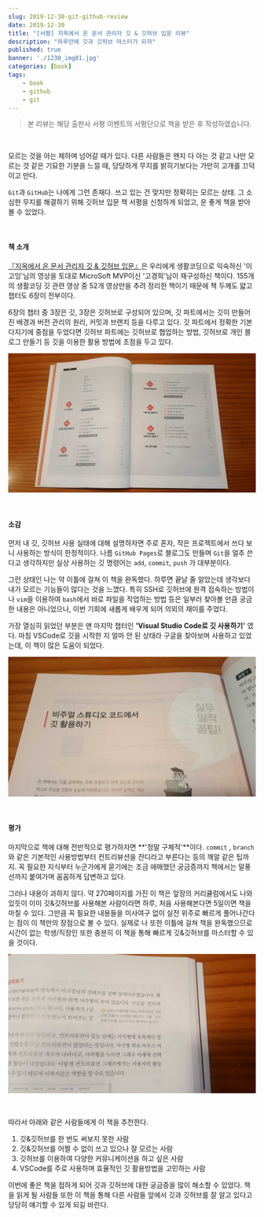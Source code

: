 ```yaml
---
slug: 2019-12-30-git-github-review
date: 2019-12-30 
title: "[서평] 지옥에서 온 문서 관리자 깃 & 깃허브 입문 리뷰"
description: "하루만에 깃과 깃허브 마스터가 되자"
published: true
banner: './1230_img01.jpg'
categories: [book]
tags:
    - book
    - github
    - git
---
```




> 본 리뷰는 해당 출판사 서평 이벤트의 서평단으로 책을 받은 후 작성하였습니다.

<br/>

모르는 것을 아는 체하며 넘어갈 때가 있다. 다른 사람들은 왠지 다 아는 것 같고 나만 모르는 것 같은 기묘한 기분을 느낄 때, 당당하게 무지를 밝히기보다는 가만히 고개를 끄덕이고 만다.

 `Git`과 `GitHub`는 나에게 그런 존재다. 쓰고 있는 건 맞지만 정확히는 모르는 상태. 그 소심한 무지를 해결하기 위해 깃허브 입문 책 서평을 신청하게 되었고, 운 좋게 책을 받아볼 수 있었다.

<br/>

#### 책 소개

[『지옥에서 온 문서 관리자 깃 & 깃허브 입문』](<http://www.easyspub.co.kr/20_Menu/BookView/337/PUB>)은 우리에게 생활코딩으로 익숙하신 '이고잉'님의 영상을 토대로 MicroSoft MVP이신 '고경희'님이 재구성하신 책이다. 155개의 생활코딩 깃 관련 영상 중 52개 영상만을 추려 정리한 책이기 때문에 책 두께도 얇고 챕터도 6장이 전부이다.

6장의 챕터 중 3장은 깃, 3장은 깃허브로  구성되어 있으며, 깃 파트에서는 깃이 만들어진 배경과 버전 관리의 원리, 커밋과 브랜치 등을 다루고 있다. 깃 파트에서 정확한 기본 다지기에 중점을 두었다면 깃허브 파트에는 깃허브로 협업하는 방법, 깃허브로 개인 블로그 만들기 등 깃을 이용한 활용 방법에 초점을 두고 있다.

![](./1230_img02.jpg)

<br/>

#### 소감

먼저 내 깃, 깃허브 사용 실태에 대해 설명하자면 주로 혼자, 작은 프로젝트에서 쓰다 보니 사용하는 방식이 한정적이다. 나름 `GitHub Pages`로 블로그도 만들며 `Git`을 얼추 쓴다고 생각하지만 실상 사용하는 깃 명령어는 `add`, `commit`, `push` 가 대부분이다.

그런 상태인 나는 약 이틀에 걸쳐 이 책을 완독했다. 하루면 끝날 줄 알았는데 생각보다 내가 모르는 기능들이 많다는 것을 느꼈다. 특히 SSH로 깃허브에 원격 접속하는 방법이나 `vim`을 이용하여 `bash`에서 바로 파일을 작업하는 방법 등은 일부러 찾아볼 만큼 궁금한 내용은 아니었으나, 이번 기회에 새롭게 배우게 되어 의외의 재미를 주었다.

가장 열심히 읽었던 부분은 맨 마지막 챕터인 **'Visual Studio Code로 깃 사용하기'** 였다. 마침 VSCode로 깃을 시작한 지 얼마 안 된 상태라 구글을 찾아보며 사용하고 있었는데, 이 책이 많은 도움이 되었다.

![](./1230_img03.jpg)

<br/>

#### 평가

마지막으로 책에 대해 전반적으로 평가하자면 **'정말 구체적'**이다. `commit` , `branch`와 같은 기본적인 사용방법부터 컨트리뷰션을 잔디라고 부른다는 등의 깨알 같은 팁까지. 꼭 필요한 지식부터 누군가에게 묻기에는 조금 애매했던 궁금증까지 책에서는 말풍선까지 붙여가며 꼼꼼하게 답변하고 있다. 

그러나 내용이 과하지 않다. 약 270페이지를 가진 이 책은 앞장의 커리큘럼에서도 나와 있듯이 이미 깃&깃허브를 사용해본 사람이라면 하루, 처음 사용해본다면 5일이면 책을 마칠 수 있다. 그만큼 꼭 필요한 내용들을 미사여구 없이 실전 위주로 빠르게 풀어나간다는 점이 이 책만의 장점으로 볼 수 있다. 실제로 나 또한 이틀에 걸쳐 책을 완독했으므로 시간이 없는 학생/직장인 또한 충분히 이 책을 통해 빠르게 깃&깃허브를 마스터할 수 있을 것이다.

![](./1230_img04.jpg)

<br/>

따라서 아래와 같은 사람들에게 이 책을 추천한다.



1. 깃&깃허브를 한 번도 써보지 못한 사람
2. 깃&깃허브를 어쩔 수 없이 쓰고 있으나 잘 모르는 사람
3. 깃허브를 이용하여 다양한 커뮤니케이션을 하고 싶은 사람
4. VSCode를 주로 사용하며 효율적인 깃 활용방법을 고민하는 사람



이번에 좋은 책을 접하게 되어 깃과 깃허브에 대한 궁금증을 많이 해소할 수 있었다. 책을 읽게 될 사람들 또한 이 책을 통해 다른 사람들 앞에서 깃과 깃허브를 잘 알고 있다고 당당히 얘기할 수 있게 되길 바란다.



